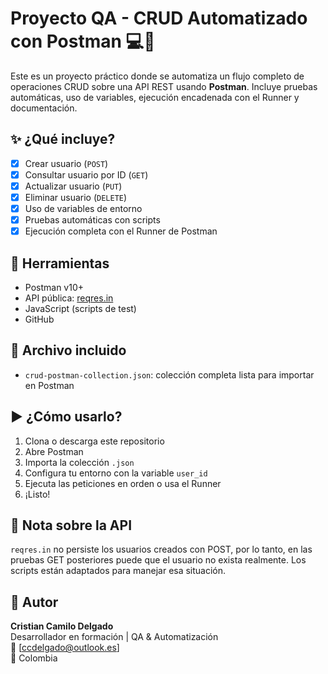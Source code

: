 # Proyecto QA - CRUD Automatizado con Postman 💻🧪

Este es un proyecto práctico donde se automatiza un flujo completo de operaciones CRUD sobre una API REST usando **Postman**. Incluye pruebas automáticas, uso de variables, ejecución encadenada con el Runner y documentación.

## ✨ ¿Qué incluye?

- [x] Crear usuario (`POST`)
- [x] Consultar usuario por ID (`GET`)
- [x] Actualizar usuario (`PUT`)
- [x] Eliminar usuario (`DELETE`)
- [x] Uso de variables de entorno
- [x] Pruebas automáticas con scripts
- [x] Ejecución completa con el Runner de Postman

## 🔧 Herramientas

- Postman v10+
- API pública: [reqres.in](https://reqres.in)
- JavaScript (scripts de test)
- GitHub

## 📂 Archivo incluido

- `crud-postman-collection.json`: colección completa lista para importar en Postman

## ▶️ ¿Cómo usarlo?

1. Clona o descarga este repositorio
2. Abre Postman
3. Importa la colección `.json`
4. Configura tu entorno con la variable `user_id`
5. Ejecuta las peticiones en orden o usa el Runner
6. ¡Listo!

## 📌 Nota sobre la API

`reqres.in` no persiste los usuarios creados con POST, por lo tanto, en las pruebas GET posteriores puede que el usuario no exista realmente. Los scripts están adaptados para manejar esa situación.

## 👤 Autor

**Cristian Camilo Delgado**  
Desarrollador en formación | QA & Automatización  
📧 [ccdelgado@outlook.es]  
📌 Colombia

